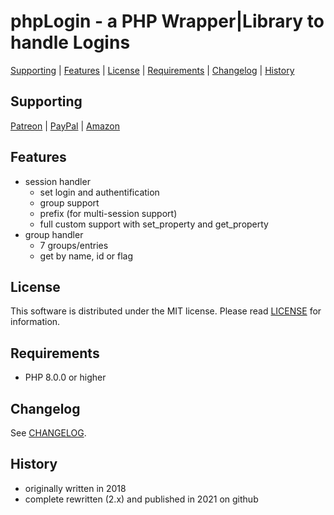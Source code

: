 # phpLogin - a PHP Wrapper|Library to handle Logins

[Supporting](https://github.com/robertsaupe/phplogin#supporting) |
[Features](https://github.com/robertsaupe/phplogin#features) |
[License](https://github.com/robertsaupe/phplogin#license) |
[Requirements](https://github.com/robertsaupe/phplogin#requirements) |
[Changelog](https://github.com/robertsaupe/phplogin#changelog) |
[History](https://github.com/robertsaupe/phplogin#history)

## Supporting
[Patreon](https://www.patreon.com/robertsaupe) |
[PayPal](https://www.paypal.com/donate?hosted_button_id=SQMRNY8YVPCZQ) |
[Amazon](https://www.amazon.de/ref=as_li_ss_tl?ie=UTF8&linkCode=ll2&tag=robertsaupe-21&linkId=b79bc86cee906816af515980cb1db95e&language=de_DE)

## Features
- session handler
    - set login and authentification
    - group support
    - prefix (for multi-session support)
    - full custom support with set_property and get_property
- group handler
    - 7 groups/entries
    - get by name, id or flag

## License
This software is distributed under the MIT license. Please read [LICENSE](LICENSE) for information.

## Requirements
- PHP 8.0.0 or higher

## Changelog
See [CHANGELOG](CHANGELOG.md).

## History
- originally written in 2018
- complete rewritten (2.x) and published in 2021 on github
